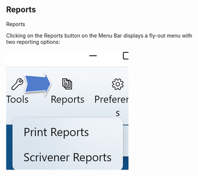 ## Reports ##
Reports <br/>

Clicking on the Reports button on the Menu Bar displays a fly-out menu with two reporting options: <br/>

![](Print-Reports-Button-and-Menu-6.png)
